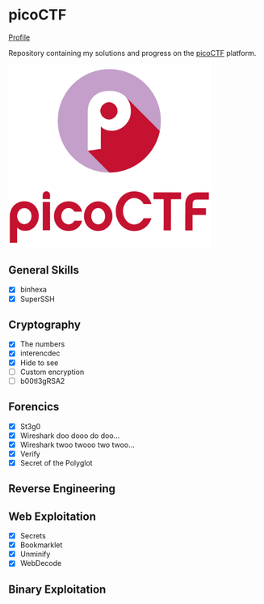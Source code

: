 # picoCTF
[Profile](https://play.picoctf.org/users/hocnguyen12)

Repository containing my solutions and progress on the [picoCTF](https://play.picoctf.org/) platform.

<img src="img/proxy-image.png" alt="logo" width="400"/>

## General Skills
- [x] binhexa
- [x] SuperSSH

## Cryptography
- [x] The numbers
- [x] interencdec
- [x] Hide to see
- [ ] Custom encryption
- [ ] b00tl3gRSA2

## Forencics
- [x] St3g0
- [x] Wireshark doo dooo do doo...
- [x] Wireshark twoo twooo two twoo...
- [x] Verify
- [x] Secret of the Polyglot

## Reverse Engineering

## Web Exploitation
- [x] Secrets
- [x] Bookmarklet
- [x] Unminify
- [x] WebDecode

## Binary Exploitation


